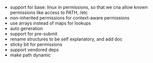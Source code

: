 - support for base: linux in permissions, so that we cna allow known permissions like access to PATH, /etc
- non-inherited permissions for context-aware permissions
- use arrays instead of maps for lookups
- auto generation
- support for pre-submit
- rename structures to be self explanatory, and add doc
- sticky bit for permissions
- support vendored deps
- make path dynamic
